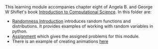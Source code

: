 This learning module accompanies chapter eight of Angela B. and George W Shiflet's
book [Introduction to Computational Science](https://ics.wofford-ecs.org/).  In this folder are:
- [Randomness Introduction](Randomness_Introduction.ipynb) introduces random functions and distributions.  It 
provides examples of working with random variables in python.
- [Assignment](Assignment/Randomness_Assignment.ipynb) which gives the assigned problems for this module.
- There is an example of creating animations [here](https://github.com/WillClaudeHolmes/Jupyter_Examples/blob/master/AnimationIllustration.ipynb)